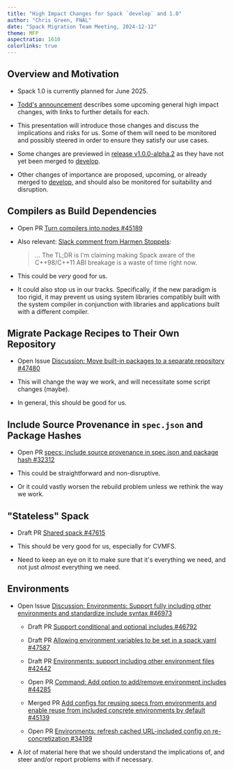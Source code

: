 ```yaml
---
title: "High Impact Changes for Spack `develop` and 1.0"
author: "Chris Green, FNAL"
date: "Spack Migration Team Meeting, 2024-12-12"
theme: MFP
aspectratio: 1610
colorlinks: true
---
```


## Overview and Motivation

* Spack 1.0 is currently planned for June 2025.

* [Todd's announcement](https://github.com/spack/spack/discussions/30634)
  describes some upcoming general high impact changes, with links to further
  details for each.
  
* This presentation will introduce those changes and discuss the
  implications and risks for us. Some of them will need to be monitored
  and possibly steered in order to ensure they satisfy our use cases.

* Some changes are previewed in
  [release v1.0.0-alpha.2](https://github.com/spack/spack/tree/v1.0.0-alpha.2)
  as they have not yet been merged to
  [develop](https://github.com/spack/spack/tree/develop).

* Other changes of importance are proposed, upcoming, or already merged
  to [develop](https://github.com/spack/spack/tree/develop), and should
  also be monitored for suitability and disruption.


## Compilers as Build Dependencies

* Open PR [Turn compilers into nodes
  #45189](https://github.com/spack/spack/pull/45189)

* Also relevant: [Slack comment from Harmen
  Stoppels](https://spackpm.slack.com/archives/G7XED8NAD/p1734017257852719):
  
  > ... The TL;DR is I'm claiming making Spack aware of the C++98/C++11
  > ABI breakage is a waste of time right now.

* This could be _very_ good for us.

* It could also stop us in our tracks. Specifically, if the new paradigm
  is too rigid, it may prevent us using system libraries compatibly
  built with the system compiler in conjunction with libraries and
  applications built with a different compiler.


## Migrate Package Recipes to Their Own Repository

* Open Issue [Discussion: Move built-in packages to a separate repository
  #47480](https://github.com/spack/spack/issues/47480)

* This will change the way we work, and will necessitate some script
  changes (maybe).

* In general, this should be good for us.


## Include Source Provenance in `spec.json` and Package Hashes

* Open PR [specs: include source provenance in spec.json and package hash
  #32312](https://github.com/spack/spack/pull/32312)

* This could be straightforward and non-disruptive.

* Or it could vastly worsen the rebuild problem unless we rethink the
  way we work.


## "Stateless" Spack

* Draft PR [Shared spack #47615](https://github.com/spack/spack/pull/47615)

* This should be very good for us, especially for CVMFS.

* Need to keep an eye on it to make sure that it's everything we need,
  and not just _almost_ everything we need.


## Environments

* Open Issue [Discussion: Environments: Support fully including other environments
  and standardize include syntax
  #46973](https://github.com/spack/spack/issues/46973)

  * Draft PR [Support conditional and optional includes
    #46792](https://github.com/spack/spack/pull/46792)

  * Draft PR [Allowing environment variables to be set in a spack.yaml
    #47587](https://github.com/spack/spack/pull/47587)

  * Draft PR [Environments: support including other environment files
    #42442](https://github.com/spack/spack/pull/42442)

  * Open PR [Command: Add option to add/remove environment includes
    #44285](https://github.com/spack/spack/pull/44285)
  
  * Merged PR [Add configs for reusing specs from environments and enable reuse
    from included concrete environments by default
    #45139](https://github.com/spack/spack/pull/45139)

  * Open PR [Environments: refresh cached URL-included config on
    re-concretization #34199](https://github.com/spack/spack/pull/34199)

* A _lot_ of material here that we should understand the implications
  of, and steer and/or report problems with if necessary.
